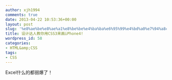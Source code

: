 ```yaml
---
author: xjh1994
comments: true
date: 2013-04-22 10:53:36+00:00
layout: post
slug: '%e8%ae%be%e8%ae%a1%e8%be%be%e4%ba%ba%e6%95%99%e4%bd%a0%e7%94%a8css3%e6%9d%a5%e7%94%bbiphone4'
title: 设计达人教你用CSS3来画iPhone4!
wordpress_id: 58
categories:
- HTML&amp;CSS
tags:
- CSS
---
```


Excel什么的都弱爆了！


